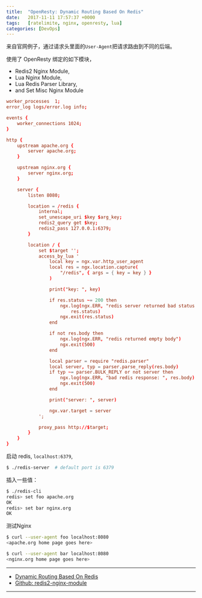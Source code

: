 ```yaml
---
title:  "OpenResty: Dynamic Routing Based On Redis"
date:   2017-11-11 17:57:37 +0000
tags:   [ratelimite, nginx, openresty, lua]
categories: [DevOps]
---
```


来自官网例子，通过请求头里面的`User-Agent`把请求路由到不同的后端。

使用了 OpenResty 绑定的如下模块，

- Redis2 Nginx Module,
- Lua Nginx Module,
- Lua Redis Parser Library,
- and Set Misc Nginx Module

```conf
worker_processes  1;
error_log logs/error.log info;

events {
    worker_connections 1024;
}

http {
    upstream apache.org {
        server apache.org;
    }

    upstream nginx.org {
        server nginx.org;
    }

    server {
        listen 8080;

        location = /redis {
            internal;
            set_unescape_uri $key $arg_key;
            redis2_query get $key;
            redis2_pass 127.0.0.1:6379;
        }

        location / {
            set $target '';
            access_by_lua '
                local key = ngx.var.http_user_agent
                local res = ngx.location.capture(
                    "/redis", { args = { key = key } }
                )

                print("key: ", key)

                if res.status ~= 200 then
                    ngx.log(ngx.ERR, "redis server returned bad status: ",
                        res.status)
                    ngx.exit(res.status)
                end

                if not res.body then
                    ngx.log(ngx.ERR, "redis returned empty body")
                    ngx.exit(500)
                end

                local parser = require "redis.parser"
                local server, typ = parser.parse_reply(res.body)
                if typ ~= parser.BULK_REPLY or not server then
                    ngx.log(ngx.ERR, "bad redis response: ", res.body)
                    ngx.exit(500)
                end

                print("server: ", server)

                ngx.var.target = server
            ';

            proxy_pass http://$target;
        }
    }
}
```

启动 redis, `localhost:6379`,

```sh
$ ./redis-server  # default port is 6379
```

插入一些值：

```sh
$ ./redis-cli
redis> set foo apache.org
OK
redis> set bar nginx.org
OK
```

测试Nginx

```sh
$ curl --user-agent foo localhost:8080
<apache.org home page goes here>

$ curl --user-agent bar localhost:8080
<nginx.org home page goes here>
```


---

- [Dynamic Routing Based On Redis](http://openresty.org/cn/dynamic-routing-based-on-redis.html)
- [Github: redis2-nginx-module](https://github.com/openresty/redis2-nginx-module#)

---

